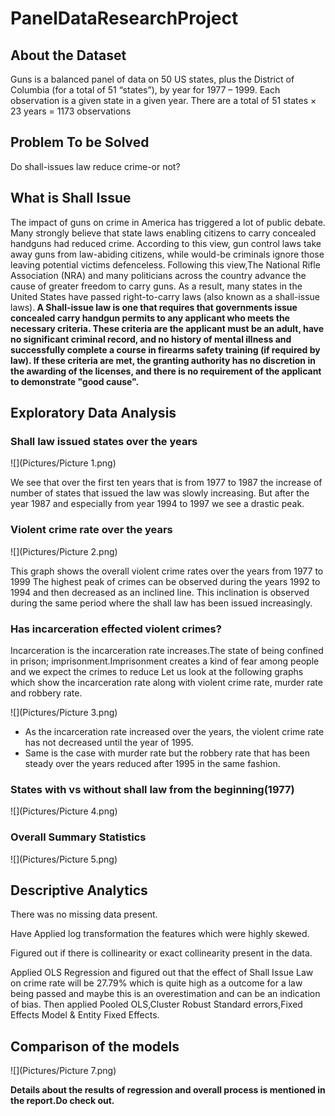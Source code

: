 # PanelDataResearchProject

<h2> About the Dataset </h2>

Guns is a balanced panel of data on 50 US states, plus the District of Columbia (for a total of 51 “states”), by year for 1977 – 1999. Each observation is a given state in a given year.
There are a total of 51 states × 23 years = 1173 observations

<h2> Problem To be Solved </h2>

Do shall-issues law reduce crime-or not?

<h2> What is Shall Issue </h2>

The impact of guns on crime in America has triggered a lot of public debate. Many strongly believe that state laws enabling citizens to carry concealed handguns had reduced crime. According to this view, gun control laws take away guns from law-abiding citizens, while would-be criminals ignore those leaving potential victims defenceless. Following this view,The National Rifle Association (NRA) and many politicians across the country advance the cause of greater freedom to carry guns.
As a result, many states in the United States have passed right-to-carry laws (also known as a shall-issue laws).<b> A Shall-issue law is one that requires that governments issue concealed carry handgun permits to any applicant who meets the necessary criteria. These criteria are the applicant must be an adult, have no significant criminal record, and no history of mental illness and successfully complete a course in firearms safety training (if required by law). If
these criteria are met, the granting authority has no discretion in the awarding of the licenses, and there is no requirement of the applicant to demonstrate "good cause".</b> 

<h2> Exploratory Data Analysis </h2>

<h3> Shall law issued states over the years </h3>

![](Pictures/Picture 1.png)

We see that over the first ten years that is from 1977 to 1987 the increase of number of states that issued the law was slowly increasing.
But after the year 1987 and especially from year 1994 to 1997 we see a drastic peak.

<h3> Violent crime rate over the years </h3> 

![](Pictures/Picture 2.png)

This graph shows the overall violent crime rates over the years from 1977 to 1999
The highest peak of crimes can be observed during the years 1992 to 1994 and then decreased as an inclined line.
This inclination is observed during the same period where the shall law has been issued increasingly.

<h3> Has incarceration effected violent crimes? </h3>

Incarceration is the incarceration rate increases.The state of being confined in prison; imprisonment.Imprisonment creates a kind of fear among people and we expect the crimes to reduce Let us look at the following graphs which show the incarceration rate along with violent crime rate, murder rate and robbery rate.

![](Pictures/Picture 3.png)


- As the incarceration rate increased over the years, the violent crime rate has not decreased until the year of 1995.
- Same is the case with murder rate but the robbery rate that has been steady over the years reduced after 1995 in the same fashion.

<h3> States with vs without shall law from the beginning(1977) </h3>

![](Pictures/Picture 4.png)

<h3> Overall Summary Statistics </h3> 

![](Pictures/Picture 5.png)


<h2> Descriptive Analytics </h2>

There was no missing data present.

Have Applied log transformation the features which were highly skewed. 

Figured out if there is collinearity or exact collinearity present in the data.

Applied OLS Regression and figured out that the effect of Shall Issue Law on crime rate will be 27.79% which is quite high as a outcome for a law being passed and maybe this is an overestimation and can be an indication of bias.
Then applied Pooled OLS,Cluster Robust Standard errors,Fixed Effects Model & Entity Fixed Effects.

<h2> Comparison of the models </h2>

![](Pictures/Picture 7.png)

<b> Details about the results of regression and overall process is mentioned in the report.Do check out. </b>


